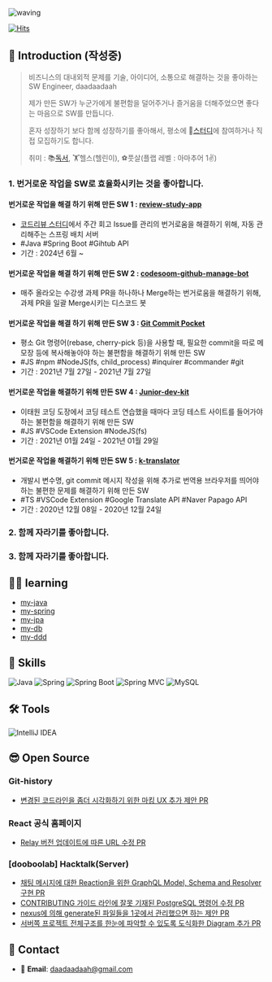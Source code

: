 ![waving](https://capsule-render.vercel.app/api?type=waving&height=200&text=daadaadaah&fontAlign=70&fontAlignY=40&color=timeAuto)

[![Hits](https://hits.seeyoufarm.com/api/count/incr/badge.svg?url=https%3A%2F%2Fgithub.com%2Fdaadaadaah%2Fhit-counter&count_bg=%23FF9400&title_bg=%23212349&icon=&icon_color=%23E7E7E7&title=hits&edge_flat=false)](https://hits.seeyoufarm.com)

## 👋 Introduction (작성중) 
> 비즈니스의 대내외적 문제를 기술, 아이디어, 소통으로 해결하는 것을 좋아하는 SW Engineer, daadaadaah
> 
> 제가 만든 SW가 누군가에게 불편함을 덜어주거나 즐거움을 더해주었으면 좋다는 마음으로 SW를 만듭니다.
>
> 혼자 성장하기 보다 함께 성장하기를 좋아해서, 평소에 👬[스터디](https://github.com/daadaadaah/my-study)에 참여하거나 직접 모집하기도 합니다.
>
> 취미 : 📚[독서](https://hey-just-write-it.tistory.com/category/%EB%82%B4%EA%B0%80%20%EC%9D%BD%EC%96%B4%EB%B3%B8%20000), 🏋️헬스(헬린이), ⚽️풋살(플랩 레벨 : 아마추어 1✌️)

### 1. 번거로운 작업을 SW로 효율화시키는 것을 좋아합니다.
#### 번거로운 작업을 해결 하기 위해 만든  SW 1 : [review-study-app](https://github.com/daadaadaah/review-study-app)
- [코드리뷰 스터디](https://github.com/daadaadaah/reviewStudy/issues)에서 주간 회고 Issue를 관리의 번거로움을 해결하기 위해, 자동 관리해주는 스프링 배치 서버
- #Java #Spring Boot #Gihtub API
- 기간 : 2024년 6월 ~


#### 번거로운 작업을 해결 하기 위해 만든  SW 2 : [codesoom-github-manage-bot](https://github.com/daadaadaah/codesoom-github-manage-bot)
- 매주 올라오는 수강생 과제 PR을 하나하나 Merge하는 번거로움을 해결하기 위해, 과제 PR을 일괄 Merge시키는 디스코드 봇 

#### 번거로운 작업을 해결 하기 위해 만든  SW 3 :  [Git Commit Pocket](https://github.com/daadaadaah/commit-pocket)
- 평소  Git 명령어(rebase, cherry-pick 등)을 사용할 때, 필요한 commit을 따로 메모장 등에 복사해놓아야 하는 불편함을 해결하기 위해 만든 SW
- #JS #npm #NodeJS(fs, child_process) #inquirer #commander #git 
- 기간 : 2021년 7월 27일 - 2021년 7월 27일
#### 번거로운 작업을 해결하기 위해 만든 SW 4  : [Junior-dev-kit](https://github.com/daadaadaah/daadaadaah/blob/master/junior_dev_kit.md)
- 이태원 코딩 도장에서 코딩 테스트 연습했을 때마다 코딩 테스트 사이트를 들어가야 하는 불편함을 해결하기 위해 만든 SW
- #JS #VSCode Extension #NodeJS(fs)
- 기간 : 2021년 01월 24일 - 2021년 01월 29일

#### 번거로운 작업을 해결하기 위해 만든 SW 5 : [k-translator](https://github.com/daadaadaah/daadaadaah/blob/master/k_translator.md)
- 개발시 변수명, git commit 메시지 작성을 위해 추가로 번역용 브라우저를 띄어야 하는 불편한 문제를 해결하기 위해 만든 SW
- #TS #VSCode Extension #Google Translate API #Naver Papago API 
- 기간 : 2020년 12월 08일  - 2020년 12월 24일

### 2. 함께 자라기를 좋아합니다.


### 3. 함께 자라기를 좋아합니다.


## 🏃‍♀️ learning
- [my-java](https://github.com/daadaadaah/my-java)
- [my-spring](https://github.com/daadaadaah/my-spring)
- [my-jpa](https://github.com/daadaadaah/my-jpa)
- [my-db](https://github.com/daadaadaah/my-db)
- [my-ddd](https://github.com/daadaadaah/my-ddd)


## 🔨 Skills

![Java](https://img.shields.io/badge/-Java-007396?logo=java&logoColor=white)
![Spring](https://img.shields.io/badge/Spring-6DB33F.svg?&flat&logo=Spring&logoColor=white)
![Spring Boot](https://img.shields.io/badge/-Spring%20Boot-6DB33F?logo=spring%20boot&logoColor=white)
![Spring MVC](https://img.shields.io/badge/-Spring%20MVC-6DB33F)
![MySQL](https://img.shields.io/badge/-MySQL-4479A1?logo=mysql&logoColor=white)

## 🛠 Tools

![IntelliJ IDEA](https://img.shields.io/badge/-IntelliJ%20IDEA-FF0000?logo=intellij%20idea&logoColor=white)

## 😎 Open Source
### Git-history
- [변경된 코드라인을 좀더 시각화하기 위한 마킹 UX 추가 제안 PR](https://github.com/pomber/git-history/pull/178)

### React 공식 홈페이지
- [Relay 버전 업데이트에 따른 URL 수정 PR](https://github.com/reactjs/reactjs.org/commit/dab7441b1eb0098823de7b075473dbd15c437723)

### [dooboolab] Hacktalk(Server)
- [채팅 메시지에 대한 Reaction을 위한 GraphQL Model, Schema and Resolver 구현 PR](https://github.com/dooboolab/hackatalk-server/pull/76)
- [CONTRIBUTING 가이드 라인에 잘못 기재된 PostgreSQL 명령어 수정 PR](https://github.com/dooboolab/hackatalk/pull/166)
- [nexus에 의해 generate된 파일들을 1곳에서 관리했으면 하는 제안 PR](https://github.com/dooboolab/hackatalk/pull/171)
- [서버쪽 프로젝트 전체구조를 한눈에 파악할 수 있도록 도식화한 Diagram 추가 PR](https://github.com/dooboolab/hackatalk/pull/285)


## 📨 Contact

- 📧 **Email**: daadaadaah@gmail.com
